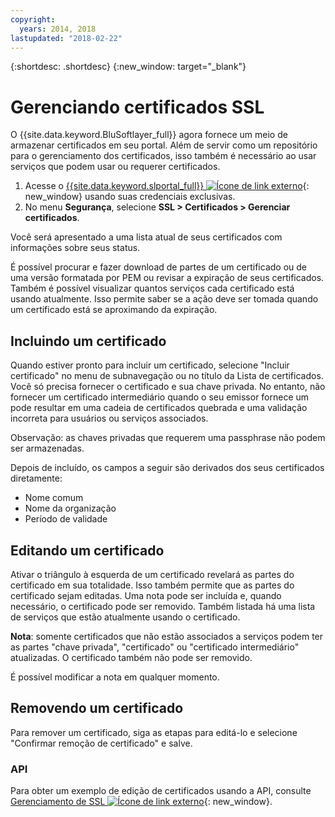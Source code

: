 ```yaml
---
copyright:
  years: 2014, 2018
lastupdated: "2018-02-22"
---
```


{:shortdesc: .shortdesc}
{:new_window: target="_blank"}

# Gerenciando certificados SSL

O {{site.data.keyword.BluSoftlayer_full}} agora fornece um meio de armazenar certificados em seu portal. Além de servir como um repositório para o gerenciamento dos certificados, isso também é necessário ao usar serviços que podem usar ou requerer certificados.

1. Acesse o [{{site.data.keyword.slportal_full}} ![Ícone de link externo](../../icons/launch-glyph.svg "Ícone de link externo")](https://control.softlayer.com/){: new_window} usando suas credenciais exclusivas.
2. No menu **Segurança**, selecione **SSL > Certificados > Gerenciar certificados**.

Você será apresentado a uma lista atual de seus certificados com informações sobre seus status.

É possível procurar e fazer download de partes de um certificado ou de uma versão formatada por PEM ou revisar a expiração
de seus certificados. Também é possível visualizar quantos serviços cada certificado está usando atualmente. Isso permite saber se a
ação deve ser tomada quando um certificado está se aproximando da expiração.

## Incluindo um certificado

Quando estiver pronto para incluir um certificado, selecione "Incluir certificado" no menu de subnavegação ou no título da
Lista de certificados. Você só precisa fornecer o certificado e sua chave privada. No entanto, não fornecer um certificado
intermediário quando o seu emissor fornece um pode resultar em uma cadeia de certificados quebrada e uma validação incorreta para
usuários ou serviços associados.

Observação: as chaves privadas que requerem uma passphrase não podem ser armazenadas.

Depois de incluído, os campos a seguir são derivados dos seus certificados diretamente:

* Nome comum
* Nome da organização
* Período de validade

## Editando um certificado

Ativar o triângulo à esquerda de um certificado revelará as partes do certificado em sua totalidade. Isso também permite que as partes do certificado sejam editadas. 
Uma nota pode ser incluída e, quando necessário, o certificado pode ser removido. Também listada há uma lista de serviços que estão atualmente usando o certificado.

**Nota**: somente certificados que não estão associados a serviços podem ter as partes "chave
privada", "certificado" ou "certificado intermediário" atualizadas. O certificado também não pode ser removido.

É possível modificar a nota em qualquer momento.

## Removendo um certificado

Para remover um certificado, siga as etapas para editá-lo e selecione "Confirmar remoção de certificado" e salve.

### API

Para obter um exemplo de edição de certificados usando a API, consulte
[Gerenciamento de SSL ![Ícone de link externo](../../icons/launch-glyph.svg "Ícone de link externo")](http://sldn.softlayer.com/article/ssl-management){: new_window}. 
